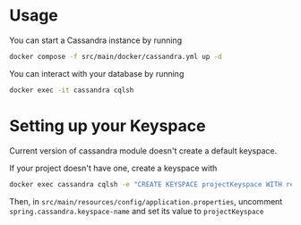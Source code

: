# Usage

You can start a Cassandra instance by running

```bash
docker compose -f src/main/docker/cassandra.yml up -d
```

You can interact with your database by running

```bash
docker exec -it cassandra cqlsh
```

# Setting up your Keyspace

Current version of cassandra module doesn't create a default keyspace.

If your project doesn't have one, create a keyspace with

```bash
docker exec cassandra cqlsh -e "CREATE KEYSPACE projectKeyspace WITH replication={'class' : 'SimpleStrategy', 'replication_factor':1}"
```

Then, in `src/main/resources/config/application.properties`, uncomment `spring.cassandra.keyspace-name` and set its value to `projectKeyspace`
